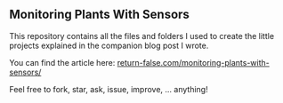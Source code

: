 ## Monitoring Plants With Sensors

This repository contains all the files and folders I used to create the little projects explained in the companion blog post I wrote.

You can find the article here:  [return-false.com/monitoring-plants-with-sensors/](http://www.return-false.com/monitoring-plants-with-sensors/)

Feel free to fork, star, ask, issue, improve, … anything!